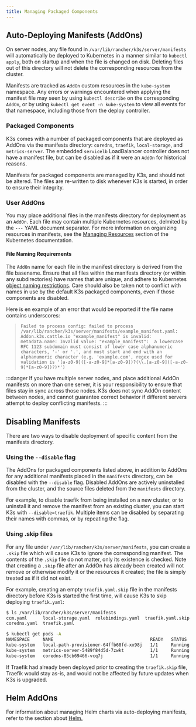 ```yaml
---
title: Managing Packaged Components
---
```


## Auto-Deploying Manifests (AddOns)

On server nodes, any file found in `/var/lib/rancher/k3s/server/manifests` will automatically be deployed to Kubernetes in a manner similar to `kubectl apply`, both on startup and when the file is changed on disk. Deleting files out of this directory will not delete the corresponding resources from the cluster.

Manifests are tracked as `AddOn` custom resources in the `kube-system` namespace. Any errors or warnings encountered when applying the manifest file may seen by using `kubectl describe` on the corresponding `AddOn`, or by using `kubectl get event -n kube-system` to view all events for that namespace, including those from the deploy controller.

### Packaged Components

K3s comes with a number of packaged components that are deployed as AddOns via the manifests directory: `coredns`, `traefik`, `local-storage`, and `metrics-server`. The embedded `servicelb` LoadBalancer controller does not have a manifest file, but can be disabled as if it were an `AddOn` for historical reasons.

Manifests for packaged components are managed by K3s, and should not be altered. The files are re-written to disk whenever K3s is started, in order to ensure their integrity.

### User AddOns

You may place additional files in the manifests directory for deployment as an `AddOn`. Each file may contain multiple Kubernetes resources, delmited by the `---` YAML document separator. For more information on organizing resources in manifests, see the [Managing Resources](https://kubernetes.io/docs/concepts/cluster-administration/manage-deployment/) section of the Kubernetes documentation.

#### File Naming Requirements

The `AddOn` name for each file in the manifest directory is derived from the file basename. 
Ensure that all files within the manifests directory (or within any subdirectories) have names that are unique, and adhere to Kubernetes [object naming restrictions](https://kubernetes.io/docs/concepts/overview/working-with-objects/names/).
Care should also be taken not to conflict with names in use by the default K3s packaged components, even if those components are disabled.

Here is en example of an error that would be reported if the file name contains underscores:
> `Failed to process config: failed to process /var/lib/rancher/k3s/server/manifests/example_manifest.yaml:
   Addon.k3s.cattle.io "example_manifest" is invalid: metadata.name: Invalid value: "example_manifest": 
   a lowercase RFC 1123 subdomain must consist of lower case alphanumeric characters, '-' or '.', and must start and end with an alphanumeric character
   (e.g. 'example.com', regex used for validation is '[a-z0-9]([-a-z0-9]*[a-z0-9])?(\\.[a-z0-9]([-a-z0-9]*[a-z0-9])?)*')`

:::danger
If you have multiple server nodes, and place additional AddOn manifests on more than one server, it is your responsibility to ensure that files stay in sync across those nodes. K3s does not sync AddOn content between nodes, and cannot guarantee correct behavior if different servers attempt to deploy conflicting manifests.
:::

## Disabling Manifests

There are two ways to disable deployment of specific content from the manifests directory.

### Using the `--disable` flag

The AddOns for packaged components listed above, in addition to AddOns for any additional manifests placed in the `manifests` directory, can be disabled with the `--disable` flag. Disabled AddOns are actively uninstalled from the cluster, and the source files deleted from the `manifests` directory.

For example, to disable traefik from being installed on a new cluster, or to uninstall it and remove the manifest from an existing cluster, you can start K3s with `--disable=traefik`. Multiple items can be disabled by separating their names with commas, or by repeating the flag.

### Using .skip files

For any file under `/var/lib/rancher/k3s/server/manifests`, you can create a `.skip` file which will cause K3s to ignore the corresponding manifest. The contents of the `.skip` file do not matter, only its existence is checked. Note that creating a `.skip` file after an AddOn has already been created will not remove or otherwise modify it or the resources it created; the file is simply treated as if it did not exist.

For example, creating an empty `traefik.yaml.skip` file in the manifests directory before K3s is started the first time, will cause K3s to skip deploying `traefik.yaml`:
```bash
$ ls /var/lib/rancher/k3s/server/manifests
ccm.yaml      local-storage.yaml  rolebindings.yaml  traefik.yaml.skip
coredns.yaml  traefik.yaml

$ kubectl get pods -A
NAMESPACE     NAME                                     READY   STATUS    RESTARTS   AGE
kube-system   local-path-provisioner-64ffb68fd-xx98j   1/1     Running   0          74s
kube-system   metrics-server-5489f84d5d-7zwkt          1/1     Running   0          74s
kube-system   coredns-85cb69466-vcq7j                  1/1     Running   0          74s
```

If Traefik had already been deployed prior to creating the `traefik.skip` file, Traefik would stay as-is, and would not be affected by future updates when K3s is upgraded.

## Helm AddOns

For information about managing Helm charts via auto-deploying manifests, refer to the section about [Helm.](../add-ons/helm.md)



